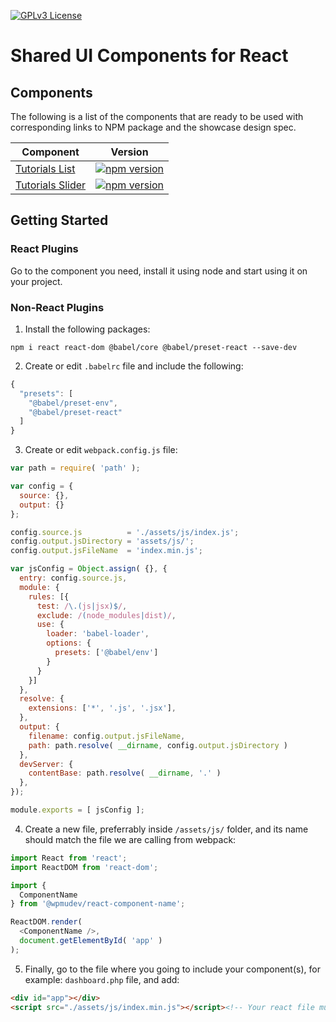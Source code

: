 [![GPLv3 License](https://img.shields.io/badge/License-GPL%20v3-yellow.svg)](https://opensource.org/licenses/)

# Shared UI Components for React

## Components

The following is a list of the components that are ready to be used with corresponding links to NPM package and the showcase design spec.

Component | Version
--- | ---
[Tutorials List](https://wpmudev.github.io/shared-ui-react/?path=/story/tutorials-list--primary) | [![npm version](https://badge.fury.io/js/%40wpmudev%2Freact-tutorials-list.svg)](https://badge.fury.io/js/%40wpmudev%2Freact-tutorials-list)
[Tutorials Slider](https://wpmudev.github.io/shared-ui-react/?path=/story/tutorials-slider--primary) | [![npm version](https://badge.fury.io/js/%40wpmudev%2Freact-tutorials-slider.svg)](https://badge.fury.io/js/%40wpmudev%2Freact-tutorials-slider)

## Getting Started

### React Plugins

Go to the component you need, install it using node and start using it on your project.

### Non-React Plugins

1. Install the following packages:
```
npm i react react-dom @babel/core @babel/preset-react --save-dev
```

2. Create or edit `.babelrc` file and include the following:
```js
{
  "presets": [
    "@babel/preset-env",
    "@babel/preset-react"
  ]
}
```

3. Create or edit `webpack.config.js` file:
```js
var path = require( 'path' );

var config = {
  source: {},
  output: {}
};

config.source.js          = './assets/js/index.js';
config.output.jsDirectory = 'assets/js/';
config.output.jsFileName  = 'index.min.js';

var jsConfig = Object.assign( {}, {
  entry: config.source.js,
  module: {
    rules: [{
      test: /\.(js|jsx)$/,
      exclude: /(node_modules|dist)/,
      use: {
        loader: 'babel-loader',
        options: {
          presets: ['@babel/env']
        }
      }
    }]
  },
  resolve: {
    extensions: ['*', '.js', '.jsx'],
  },
  output: {
    filename: config.output.jsFileName,
    path: path.resolve( __dirname, config.output.jsDirectory )
  },
  devServer: {
    contentBase: path.resolve( __dirname, '.' )
  },
});

module.exports = [ jsConfig ];
```

4. Create a new file, preferrably inside `/assets/js/` folder, and its name should match the file we are calling from webpack:

```js
import React from 'react';
import ReactDOM from 'react-dom';

import {
  ComponentName
} from '@wpmudev/react-component-name';

ReactDOM.render(
  <ComponentName />,
  document.getElementById( 'app' )
);
```

5. Finally, go to the file where you going to include your component(s), for example: `dashboard.php` file, and add:
```html
<div id="app"></div>
<script src="./assets/js/index.min.js"></script><!-- Your react file must be called here -->
```